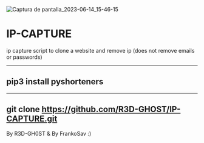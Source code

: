 ![Captura de pantalla_2023-06-14_15-46-15](https://github.com/R3D-GHOST/IP-CAPTURE/assets/94316140/fb38fdb6-3ec7-449c-b9e9-fe84e47c6e85)
# IP-CAPTURE
ip capture  script to clone a website and remove ip (does not remove emails or passwords)

--------------------------------------------------------------------
pip3 install pyshorteners
--------------------------------------------------------------------


--------------------------------------------------------------------
git clone https://github.com/R3D-GHOST/IP-CAPTURE.git
--------------------------------------------------------------------

By R3D-GH0ST & By FrankoSav
:) 
